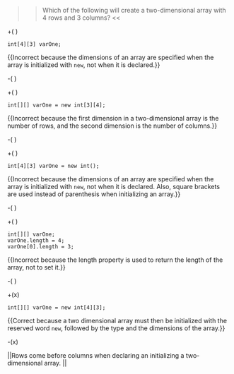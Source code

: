 >>Which of the following will create a two-dimensional array with 4 rows and 3 columns? <<

+( )

<pre><code>int[4][3] varOne;</code></pre> 

{{Incorrect because the dimensions of an array are specified when the array is initialized with <code>new</code>, not when it is declared.}}

-( )

+( )

<pre><code>int[][] varOne = new int[3][4];</code></pre> 

{{Incorrect because the first dimension in a two-dimensional array is the number of rows, and the second dimension is the number of columns.}}

-( )

+( )

<pre><code>int[4][3] varOne = new int();</code></pre> 

{{Incorrect because the dimensions of an array are specified when the array is initialized with <code>new</code>, not when it is declared. Also, square brackets are used instead of parenthesis when initializing an array.}}

-( )

+( )

<pre><code>int[][] varOne;
varOne.length = 4;
varOne[0].length = 3;
</code></pre> 

{{Incorrect because the length property is used to return the length of the array, not to set it.}}

-( )

+(x)

<pre><code>int[][] varOne = new int[4][3];</code></pre> 

{{Correct because a two dimensional array must then be initialized with the reserved word <code>new</code>, followed by the type and the dimensions of the array.}}

-(x)

||Rows come before columns when declaring an initializing a two-dimensional array. ||